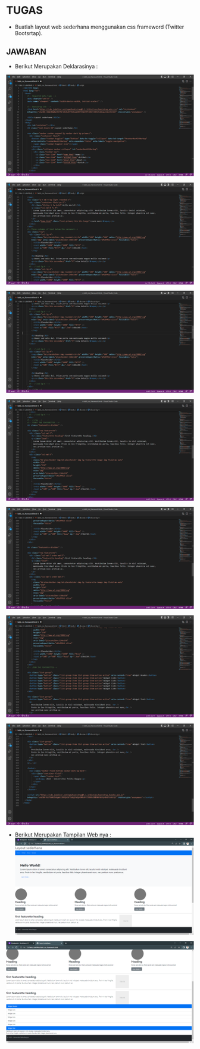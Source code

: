 # TUGAS

- Buatlah layout web sederhana menggunakan css frameword (Twitter Bootsrtap).

## JAWABAN

- Berikut Merupakan Deklarasinya :

![gambar 1](screenshot/ss1.png)

![gambar 2](screenshot/ss2.png)

![gambar 3](screenshot/ss3.png)

![gambar 4](screenshot/ss4.png)

![gambar 5](screenshot/ss5.png)

![gambar 6](screenshot/ss6.png)

![gambar 7](screenshot/ss7.png)

- Berikut Merupakan Tampilan Web nya :
  ![gambar 9](screenshot/ss8.png)

![gambar 10](screenshot/ss9.png)
